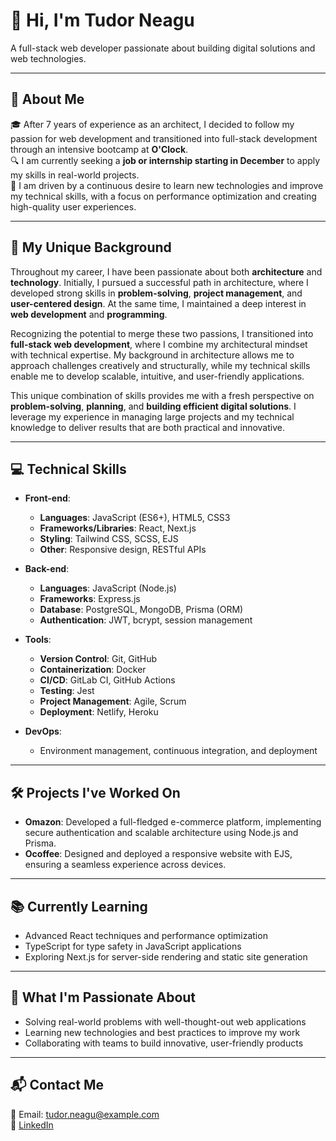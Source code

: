 # 👋 Hi, I'm **Tudor Neagu**

A full-stack web developer passionate about building digital solutions and web technologies.

---

## 🚀 **About Me**

🎓 After 7 years of experience as an architect, I decided to follow my passion for web development and transitioned into full-stack development through an intensive bootcamp at **O'Clock**.  
🔍 I am currently seeking a **job or internship starting in December** to apply my skills in real-world projects.  
🌱 I am driven by a continuous desire to learn new technologies and improve my technical skills, with a focus on performance optimization and creating high-quality user experiences.

---

## 💼 **My Unique Background**

Throughout my career, I have been passionate about both **architecture** and **technology**. Initially, I pursued a successful path in architecture, where I developed strong skills in **problem-solving**, **project management**, and **user-centered design**. At the same time, I maintained a deep interest in **web development** and **programming**.

Recognizing the potential to merge these two passions, I transitioned into **full-stack web development**, where I combine my architectural mindset with technical expertise. My background in architecture allows me to approach challenges creatively and structurally, while my technical skills enable me to develop scalable, intuitive, and user-friendly applications.

This unique combination of skills provides me with a fresh perspective on **problem-solving**, **planning**, and **building efficient digital solutions**. I leverage my experience in managing large projects and my technical knowledge to deliver results that are both practical and innovative.

---

## 💻 **Technical Skills**

- **Front-end**:  
  - **Languages**: JavaScript (ES6+), HTML5, CSS3  
  - **Frameworks/Libraries**: React, Next.js  
  - **Styling**: Tailwind CSS, SCSS, EJS  
  - **Other**: Responsive design, RESTful APIs

- **Back-end**:  
  - **Languages**: JavaScript (Node.js)  
  - **Frameworks**: Express.js  
  - **Database**: PostgreSQL, MongoDB, Prisma (ORM)  
  - **Authentication**: JWT, bcrypt, session management

- **Tools**:  
  - **Version Control**: Git, GitHub  
  - **Containerization**: Docker  
  - **CI/CD**: GitLab CI, GitHub Actions  
  - **Testing**: Jest  
  - **Project Management**: Agile, Scrum  
  - **Deployment**: Netlify, Heroku

- **DevOps**:  
  - Environment management, continuous integration, and deployment

---

## 🛠️ **Projects I've Worked On**

- **Omazon**: Developed a full-fledged e-commerce platform, implementing secure authentication and scalable architecture using Node.js and Prisma.
- **Ocoffee**: Designed and deployed a responsive website with EJS, ensuring a seamless experience across devices.

---

## 📚 **Currently Learning**

- Advanced React techniques and performance optimization
- TypeScript for type safety in JavaScript applications
- Exploring Next.js for server-side rendering and static site generation

---

## 🌟 **What I'm Passionate About**

- Solving real-world problems with well-thought-out web applications
- Learning new technologies and best practices to improve my work
- Collaborating with teams to build innovative, user-friendly products

---

## 📬 **Contact Me**

📧 Email: tudor.neagu@example.com  
🔗 [LinkedIn](https://www.linkedin.com/in/tudor-neagu)
